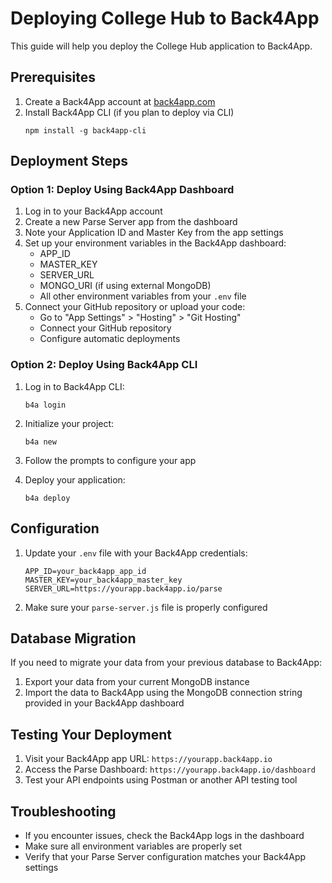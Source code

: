 # Deploying College Hub to Back4App

This guide will help you deploy the College Hub application to Back4App.

## Prerequisites

1. Create a Back4App account at [back4app.com](https://www.back4app.com/)
2. Install Back4App CLI (if you plan to deploy via CLI)
   ```
   npm install -g back4app-cli
   ```

## Deployment Steps

### Option 1: Deploy Using Back4App Dashboard

1. Log in to your Back4App account
2. Create a new Parse Server app from the dashboard
3. Note your Application ID and Master Key from the app settings
4. Set up your environment variables in the Back4App dashboard:
   - APP_ID
   - MASTER_KEY
   - SERVER_URL
   - MONGO_URI (if using external MongoDB)
   - All other environment variables from your `.env` file
5. Connect your GitHub repository or upload your code:
   - Go to "App Settings" > "Hosting" > "Git Hosting"
   - Connect your GitHub repository
   - Configure automatic deployments

### Option 2: Deploy Using Back4App CLI

1. Log in to Back4App CLI:
   ```
   b4a login
   ```

2. Initialize your project:
   ```
   b4a new
   ```

3. Follow the prompts to configure your app

4. Deploy your application:
   ```
   b4a deploy
   ```

## Configuration

1. Update your `.env` file with your Back4App credentials:
   ```
   APP_ID=your_back4app_app_id
   MASTER_KEY=your_back4app_master_key
   SERVER_URL=https://yourapp.back4app.io/parse
   ```

2. Make sure your `parse-server.js` file is properly configured

## Database Migration

If you need to migrate your data from your previous database to Back4App:

1. Export your data from your current MongoDB instance
2. Import the data to Back4App using the MongoDB connection string provided in your Back4App dashboard

## Testing Your Deployment

1. Visit your Back4App app URL: `https://yourapp.back4app.io`
2. Access the Parse Dashboard: `https://yourapp.back4app.io/dashboard`
3. Test your API endpoints using Postman or another API testing tool

## Troubleshooting

- If you encounter issues, check the Back4App logs in the dashboard
- Make sure all environment variables are properly set
- Verify that your Parse Server configuration matches your Back4App settings 